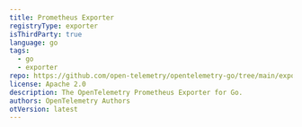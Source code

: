 ```yaml
---
title: Prometheus Exporter
registryType: exporter
isThirdParty: true
language: go
tags:
  - go
  - exporter
repo: https://github.com/open-telemetry/opentelemetry-go/tree/main/exporters/prometheus
license: Apache 2.0
description: The OpenTelemetry Prometheus Exporter for Go.
authors: OpenTelemetry Authors
otVersion: latest
---
```

